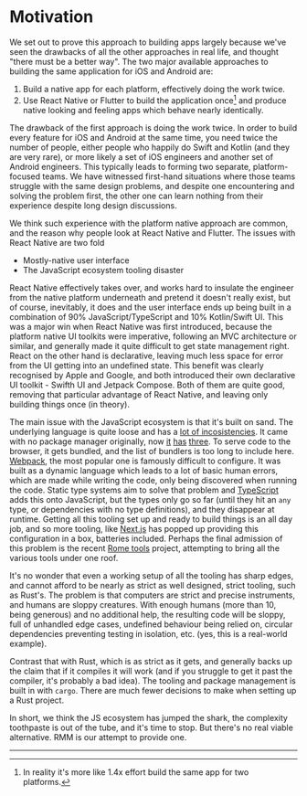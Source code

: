# Motivation

We set out to prove this approach to building apps largely because we've seen the drawbacks of all the other approaches in real life, and thought "there must be a better way". The two major available approaches to building the same application for iOS and Android are:

1. Build a native app for each platform, effectively doing the work twice.
2. Use React Native or Flutter to build the application once[^once] and produce native looking and feeling apps which behave nearly identically.

The drawback of the first approach is doing the work twice. In order to build every feature for iOS and Android at the same time, you need twice the number of people, either people who happily do Swift and Kotlin (and they are very rare), or more likely a set of iOS engineers and another set of Android engineers. This typically leads to forming two separate, platform-focused teams. We have witnessed first-hand situations where those teams struggle with the same design problems, and despite one encountering and solving the problem first, the other one can learn nothing from their experience despite long design discussions.

We think such experience with the platform native approach are common, and the reason why people look at React Native and Flutter. The issues with React Native are two fold

* Mostly-native user interface
* The JavaScript ecosystem tooling disaster

React Native effectively takes over, and works hard to insulate the engineer from the native platform underneath and pretend it doesn't really exist, but of course, inevitably, it does and the user interface ends up being built in a combination of 90% JavaScript/TypeScript and 10% Kotlin/Swift UI. This was a major win when React Native was first introduced, because the platform native UI toolkits were imperative, following an MVC architecture or similar, and generally made it quite difficult to get state management right. React on the other hand is declarative, leaving much less space for error from the UI getting into an undefined state. This benefit was clearly recognised by Apple and Google, and both introduced their own declarative UI toolkit - Swifth UI and Jetpack Compose. Both of them are quite good, removing that particular advantage of React Native, and leaving only building things once (in theory).

The main issue with the JavaScript ecosystem is that it's built on sand. The underlying language is quite loose and has a [lot of incosistencies](https://www.destroyallsoftware.com/talks/wat). It came with no package manager originally, now [it](https://www.npmjs.com/) [has](https://yarnpkg.com/) [three](https://pnpm.io/). To serve code to the browser, it gets bundled, and the list of bundlers is too long to include here. [Webpack](https://webpack.js.org/), the most popular one is famously difficult to configure. It was built as a dynamic language which leads to a lot of basic human errors, which are made while writing the code, only being discovered when running the code. Static type systems aim to solve that problem and [TypeScript](https://www.typescriptlang.org/) adds this onto JavaScript, but the types only go so far (until they hit an `any` type, or dependencies with no type definitions), and they disappear at runtime. Getting all this tooling set up and ready to build things is an all day job, and so more tooling, like [Next.js](https://nextjs.org/) has popped up providing this configuration in a box, batteries included. Perhaps the final admission of this problem is the recent [Rome tools](https://rome.tools/) project, attempting to bring all the various tools under one roof.

It's no wonder that even a working setup of all the tooling has sharp edges, and cannot afford to be nearly as strict as well designed, strict tooling, such as Rust's. The problem is that computers are strict and precise instruments, and humans are sloppy creatures. With enough humans (more than 10, being generous) and no additional help, the resulting code will be sloppy, full of unhandled edge cases, undefined behaviour being relied on, circular dependencies preventing testing in isolation, etc. (yes, this is a real-world example).

Contrast that with Rust, which is as strict as it gets, and generally backs up the claim that if it compiles it will work (and if you struggle to get it past the compiler, it's probably a bad idea). The tooling and package management is built in with `cargo`. There are much fewer decisions to make when setting up a Rust project.

In short, we think the JS ecosystem has jumped the shark, the complexity toothpaste is out of the tube, and it's time to stop. But there's no real viable alternative. RMM is our attempt to provide one.

---
[^once]: In reality it's more like 1.4x effort build the same app for two platforms.

